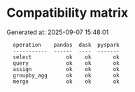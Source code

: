 # Compatibility matrix

Generated at: 2025-09-07 15:48:01

```text
  operation    pandas  dask  pyspark
  -----------  ------  ----  -------
  select           ok    ok       ok
  query            ok    ok       ok
  assign           ok    ok       ok
  groupby_agg      ok    ok       ok
  merge            ok    ok       ok
```
